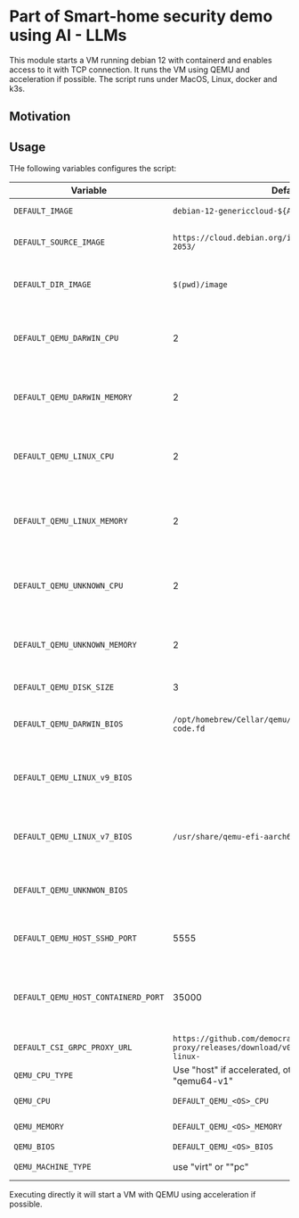 # Part of Smart-home security demo using AI - LLMs

This module starts a VM running debian 12 with containerd and enables access to it with TCP connection.
It runs the VM using QEMU and acceleration if possible. 
The script runs under MacOS, Linux, docker and k3s. 

## Motivation

## Usage

THe following variables configures the script:

| Variable | Default value | Usage |
| -------- | ------------- | ----- |
| `DEFAULT_IMAGE` | `debian-12-genericcloud-${ARCH}-20250316-2053.qcow2` | QCOW image to use as base |
| `DEFAULT_SOURCE_IMAGE` | `https://cloud.debian.org/images/cloud/bookworm/20250316-2053/` | where to download QCOW image |
| `DEFAULT_DIR_IMAGE` | `$(pwd)/image` | Directory to use to store image and artifacts |
| `DEFAULT_QEMU_DARWIN_CPU` | 2 | # CPUS allocated to the VM when running in MacOS |
| `DEFAULT_QEMU_DARWIN_MEMORY` | 2 | DRAM allocated to the VM to the VM when running in MacOS |
| `DEFAULT_QEMU_LINUX_CPU` | 2 | # CPUS allocated to the VM when running in Linux/container |
| `DEFAULT_QEMU_LINUX_MEMORY` | 2 | DRAM allocated to the VM to the VM when running in Linux/container | 
| `DEFAULT_QEMU_UNKNOWN_CPU` | 2 | # CPUS allocated to the VM when running in unknown OS |
| `DEFAULT_QEMU_UNKNOWN_MEMORY` | 2 | DRAM allocated to the VM to the VM when running in unknown OS | 
| `DEFAULT_QEMU_DISK_SIZE` | 3 | Maximum size of QCOW disk |
| `DEFAULT_QEMU_DARWIN_BIOS` | `/opt/homebrew/Cellar/qemu/9.2.2/share/qemu/edk2-${ARCH}-code.fd` | bios to boot (UEFI) when running under MacOS | 
| `DEFAULT_QEMU_LINUX_v9_BIOS` | | bios to boot (UEFI) when running under Linux/container with QEMU v9x |
| `DEFAULT_QEMU_LINUX_v7_BIOS` | `/usr/share/qemu-efi-aarch64/QEMU_EFI.fd` | bios to boot (UEFI) when running under Linux/container with QEMU v7x |
| `DEFAULT_QEMU_UNKNWON_BIOS` | | bios to boot (UEFI) when running under unknown OS |
| `DEFAULT_QEMU_HOST_SSHD_PORT` | 5555 | TCP port to be used on the host to access port 22 on VM |
| `DEFAULT_QEMU_HOST_CONTAINERD_PORT` | 35000 | TCP port to be used on the host to access port 35000 (cs-grpc-proxy) on VM |
| `DEFAULT_CSI_GRPC_PROXY_URL` | `https://github.com/democratic-csi/csi-grpc-proxy/releases/download/v0.5.6/csi-grpc-proxy-v0.5.6-linux- `| get csi-grpc-proxy binary |
| `QEMU_CPU_TYPE` | Use "host" if accelerated, otherise use "cortex-a76" or "qemu64-v1" | CPU type of QEMU |
| `QEMU_CPU` | `DEFAULT_QEMU_<OS>_CPU` | # cpus to allocate |
| `QEMU_MEMORY` | `DEFAULT_QEMU_<OS>_MEMORY` | DRAM to allocate |
| `QEMU_BIOS` | `DEFAULT_QEMU_<OS>_BIOS` | BIOS to use |
| `QEMU_MACHINE_TYPE` | use "virt" or ""pc" | QEMU machine type |

Executing directly it will start a VM with QEMU using acceleration if possible.